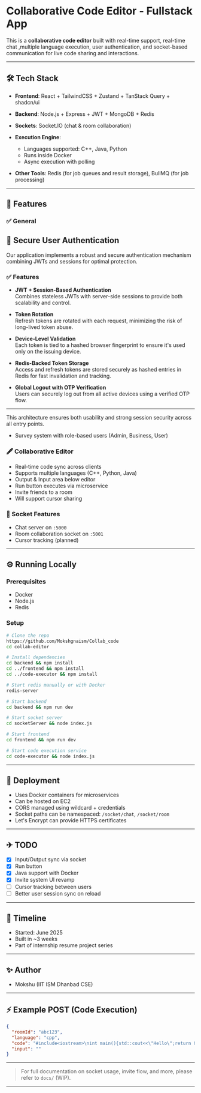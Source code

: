 # Collaborative Code Editor - Fullstack App

This is a **collaborative code editor** built with real-time support, real-time chat ,multiple language execution, user authentication, and socket-based communication for live code sharing and interactions.

---


## 🛠️ Tech Stack

* **Frontend**: React + TailwindCSS + Zustand + TanStack Query + shadcn/ui
* **Backend**: Node.js + Express + JWT + MongoDB + Redis
* **Sockets**: Socket.IO (chat & room collaboration)
* **Execution Engine**:

  * Languages supported: C++, Java, Python
  * Runs inside Docker
  * Async execution with polling
* **Other Tools**: Redis (for job queues and result storage), BullMQ (for job processing)

---

## 📑 Features

### ✅ General

## 🔐 Secure User Authentication

Our application implements a robust and secure authentication mechanism combining JWTs and sessions for optimal protection.

### ✅ Features

- **JWT + Session-Based Authentication**  
  Combines stateless JWTs with server-side sessions to provide both scalability and control.

- **Token Rotation**  
  Refresh tokens are rotated with each request, minimizing the risk of long-lived token abuse.

- **Device-Level Validation**  
  Each token is tied to a hashed browser fingerprint to ensure it's used only on the issuing device.

- **Redis-Backed Token Storage**  
  Access and refresh tokens are stored securely as hashed entries in Redis for fast invalidation and tracking.

- **Global Logout with OTP Verification**  
  Users can securely log out from all active devices using a verified OTP flow.

---

This architecture ensures both usability and strong session security across all entry points.

* Survey system with role-based users (Admin, Business, User)

### 🖋️ Collaborative Editor

* Real-time code sync across clients
* Supports multiple languages (C++, Python, Java)
* Output & Input area below editor
* Run button executes via microservice
* Invite friends to a room
* Will support cursor sharing

### 🔌 Socket Features

* Chat server on `:5000`
* Room collaboration socket on `:5001`
* Cursor tracking (planned)

---

## ⚙️ Running Locally

### Prerequisites

* Docker
* Node.js
* Redis

### Setup

```bash
# Clone the repo
https://github.com/Mokshgnaism/Collab_code
cd collab-editor

# Install dependencies
cd backend && npm install
cd ../frontend && npm install
cd ../code-executor && npm install

# Start redis manually or with Docker
redis-server

# Start backend
cd backend && npm run dev

# Start socket server
cd socketServer && node index.js

# Start frontend
cd frontend && npm run dev

# Start code execution service
cd code-executor && node index.js
```

---

## 🚀 Deployment

* Uses Docker containers for microservices
* Can be hosted on EC2
* CORS managed using wildcard + credentials
* Socket paths can be namespaced: `/socket/chat`, `/socket/room`
* Let's Encrypt can provide HTTPS certificates

---

## ✈ TODO

* [x] Input/Output sync via socket
* [x] Run button
* [x] Java support with Docker
* [x] Invite system UI revamp
* [ ] Cursor tracking between users
* [ ] Better user session sync on reload

---

## 📅 Timeline

* Started: June 2025
* Built in \~3 weeks
* Part of internship resume project series

---

## ✨ Author

* Mokshu (IIT ISM Dhanbad CSE)

---

## ⚡ Example POST (Code Execution)

```json
{
  "roomId": "abc123",
  "language": "cpp",
  "code": "#include<iostream>\nint main(){std::cout<<\"Hello\";return 0;}",
  "input": ""
}
```

---

> For full documentation on socket usage, invite flow, and more, please refer to `docs/` (WIP).

---
